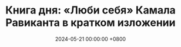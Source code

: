 ---
title: "Книга дня: «Люби себя» Камала Равиканта в кратком изложении"
description: >-
 💫 «Люби себя» — мощное и вдохновляющее произведение Камала Равиканта о том, как любовь к себе может стать основой счастья и успеха в жизни. Любовь к себе меняет жизнь! Начните путь к счастью с книгой саморазвития.
date: 2024-05-21 00:00:00 +0800
categories: [Мышление, Конспекты-книг]
tags:
  [
    любовь-к-себе,
    камал-равикант,
    саморазвитие,
    личностный-рост,
    уверенность,
    эмоциональное-исцеление,
    счастье,
    позитивное-мышление,
    самосострадание,
    осознанность,
    ментальное-здоровье,
    обзор-книги,
    внутренняя-сила
  ]
image:
alt: Люби себя Камал Равикант обложка
fallback:
  -
  -
---